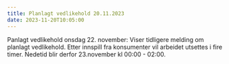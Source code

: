 ```yaml
---
title: Planlagt vedlikehold 20.11.2023
date: 2023-11-20T10:05:00
---
```

Panlagt vedlikehold onsdag 22. november:
Viser tidligere melding om planlagt vedlikehold.
Etter innspill fra konsumenter vil arbeidet utsettes i fire timer. Nedetid blir derfor 23.november kl 00:00 - 02:00.
